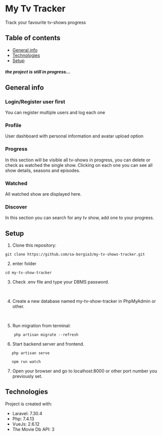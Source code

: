 # My Tv Tracker

Track your favourite tv-shows progress

## Table of contents
* [General info](#general-info)
* [Technologies](#technologies)
* [Setup](#setup)

##### the project is still in progress...

## General info

### Login/Register user first
You can register multiple users and log each one

### Profile
User dashboard with personal information and avatar upload option

### Progress
In this section will be visible all tv-shows in progress, you can delete or check as watched the single show.
Clicking on each one you can see all show details, seasons and episodes.  


### Watched
All watched show are displayed here.

### Discover
In this section you can search for any tv show, add one to your progress.

## Setup

1) Clone this repository:
`````
git clone https://github.com/sa-borgia3/my-tv-shows-tracker.git
`````
2) enter folder
 `````
cd my-tv-show-tracker
``````
3) Check .env file and type your DBMS password.

<br>

4) Create a new database named my-tv-show-tracker in PhpMyAdmin or other. 

<br>

5) Run migration from terminal: 

````
    php artisan migrate --refresh
````

6) Start backend server and frontend.

 ````
    php artisan serve
    
    npm run watch
 ````
 
7) Open your browser and go to localhost:8000 or other port number you previously set.



## Technologies
Project is created with:
* Laravel: 7.30.4
* Php: 7.4.13
* VueJs: 2.6.12
* The Movie Db API: 3

